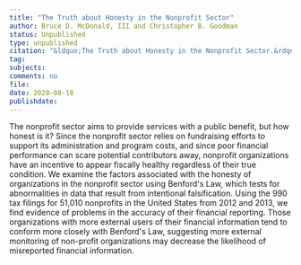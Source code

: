 ```yaml
---
title: "The Truth about Honesty in the Nonprofit Sector"
author: Bruce D. McDonald, III and Christopher B. Goodman
status: Unpublished
type: unpublished
citation: "&ldquo;The Truth about Honesty in the Nonprofit Sector.&rdquo; <em>Public Administration Quarterly</em>"
tag:
subjects:
comments: no
file:
date: 2020-08-18
publishdate:
---
```


The nonprofit sector aims to provide services with a public benefit, but how honest is it? Since the nonprofit sector relies on fundraising efforts to support its administration and program costs, and since poor financial performance can scare potential contributors away, nonprofit organizations have an incentive to appear fiscally healthy regardless of their true condition. We examine the factors associated with the honesty of organizations in the nonprofit sector using Benford's Law, which tests for abnormalities in data that result from intentional falsification. Using the 990 tax filings for 51,010 nonprofits in the United States from 2012 and 2013, we find evidence of problems in the accuracy of their financial reporting. Those organizations with more external users of their financial information tend to conform more closely with Benford's Law, suggesting more external monitoring of non-profit organizations may decrease the likelihood of misreported financial information.
